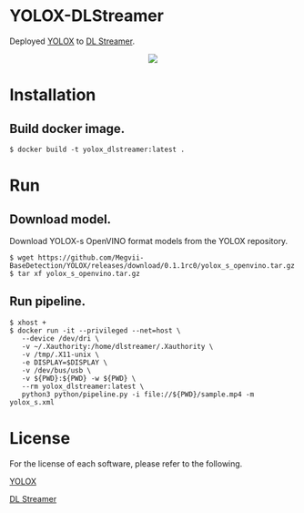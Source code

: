 # YOLOX-DLStreamer

Deployed [YOLOX](https://github.com/Megvii-BaseDetection/YOLOX) to [DL Streamer](https://github.com/openvinotoolkit/dlstreamer_gst).

<div align="center"><img src="sample.gif"/></div>

# Installation

## Build docker image.

```
$ docker build -t yolox_dlstreamer:latest .
```

# Run

## Download model.

Download YOLOX-s OpenVINO format models from the YOLOX repository.

```
$ wget https://github.com/Megvii-BaseDetection/YOLOX/releases/download/0.1.1rc0/yolox_s_openvino.tar.gz
$ tar xf yolox_s_openvino.tar.gz
```

## Run pipeline.

```
$ xhost +
$ docker run -it --privileged --net=host \
   --device /dev/dri \
   -v ~/.Xauthority:/home/dlstreamer/.Xauthority \
   -v /tmp/.X11-unix \
   -e DISPLAY=$DISPLAY \
   -v /dev/bus/usb \
   -v ${PWD}:${PWD} -w ${PWD} \
   --rm yolox_dlstreamer:latest \
   python3 python/pipeline.py -i file://${PWD}/sample.mp4 -m yolox_s.xml
```

# License

For the license of each software, please refer to the following.

[YOLOX](https://github.com/Megvii-BaseDetection/YOLOX/blob/main/LICENSE)

[DL Streamer](https://github.com/dlstreamer/dlstreamer/blob/master/LICENSE)

